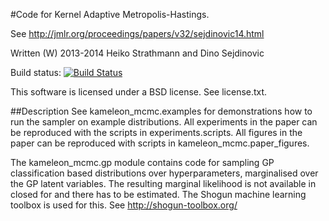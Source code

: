 #Code for Kernel Adaptive Metropolis-Hastings.

See http://jmlr.org/proceedings/papers/v32/sejdinovic14.html

Written (W) 2013-2014 Heiko Strathmann and Dino Sejdinovic

Build status:
[![Build Status](https://travis-ci.org/karlnapf/kameleon-mcmc.png)](https://travis-ci.org/karlnapf/kameleon-mcmc)

This software is licensed under a BSD license. See license.txt.

##Description
See kameleon_mcmc.examples for demonstrations how to run the sampler on example distributions.
All experiments in the paper can be reproduced with the scripts in experiments.scripts.
All figures in the paper can be reproduced with scripts in kameleon_mcmc.paper_figures.

The kameleon_mcmc.gp module contains code for sampling GP classification based distributions
over hyperparameters, marginalised over the GP latent variables. The resulting
marginal likelihood is not available in closed for and there has to be estimated.
The Shogun machine learning toolbox is used for this.
See http://shogun-toolbox.org/
